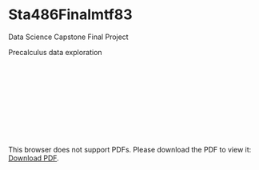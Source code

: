 # Sta486Finalmtf83
 Data Science Capstone Final Project 

Precalculus data exploration


<object data="https://github.com/matt92253/Sta486Finalmtf83/blob/main/final%20presentation/Sta486_final_presentation_mtf83.pdf" type="application/pdf" width="700px" height="700px">
    <embed src="https://github.com/matt92253/Sta486Finalmtf83/blob/main/final%20presentation/Sta486_final_presentation_mtf83.pdf">
        <p>This browser does not support PDFs. Please download the PDF to view it: <a href="https://github.com/matt92253/Sta486Finalmtf83/blob/main/final%20presentation/Sta486_final_presentation_mtf83.pdf">Download PDF</a>.</p>
    </embed>
</object>
